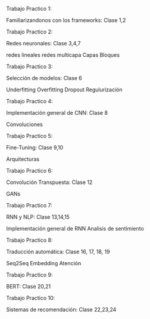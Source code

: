 Trabajo Practico 1:

  Familiarizandonos con los frameworks: Clase 1,2
  
Trabajo Practico 2:

  Redes neuronales: Clase 3,4,7
  
   redes lineales
   redes multicapa
   Capas
   Bloques

Trabajo Practico 3: 

  Selección de modelos: Clase 6
  
   Underfitting
   Overfitting
   Dropout
   Regulurización

Trabajo Practico 4: 

  Implementación general de CNN: Clase 8
  
  Convoluciones

Trabajo Practico 5:

  Fine-Tuning: Clase 9,10
  
  Arquitecturas

Trabajo Practico 6:

  Convolución Transpuesta: Clase 12
  
   GANs

Trabajo Practico 7:

  RNN y NLP: Clase 13,14,15
  
   Implementación general de RNN
   Analisis de sentimiento

Trabajo Practico 8:

  Traducción automática: Clase 16, 17, 18, 19
  
   Seq2Seq
   Embedding
   Atención

Trabajo Practico 9:

  BERT: Clase 20,21

Trabajo Practico 10:

  Sistemas de recomendación: Clase 22,23,24
